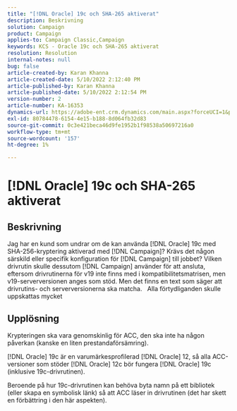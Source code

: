 ```yaml
---
title: "[!DNL Oracle] 19c och SHA-265 aktiverat"
description: Beskrivning
solution: Campaign
product: Campaign
applies-to: Campaign Classic,Campaign
keywords: KCS - Oracle 19c och SHA-265 aktiverat
resolution: Resolution
internal-notes: null
bug: false
article-created-by: Karan Khanna
article-created-date: 5/10/2022 2:12:40 PM
article-published-by: Karan Khanna
article-published-date: 5/10/2022 2:12:54 PM
version-number: 2
article-number: KA-16353
dynamics-url: https://adobe-ent.crm.dynamics.com/main.aspx?forceUCI=1&pagetype=entityrecord&etn=knowledgearticle&id=2959483e-6bd0-ec11-a7b5-00224809c556
exl-id: 80784478-6154-4e15-b188-8d064fb32d83
source-git-commit: 0c3e421beca46d9fe1952b1f98538a50697216a0
workflow-type: tm+mt
source-wordcount: '157'
ht-degree: 1%

---
```


# [!DNL Oracle] 19c och SHA-265 aktiverat

## Beskrivning


Jag har en kund som undrar om de kan använda [!DNL Oracle] 19c med SHA-256-kryptering aktiverad med [!DNL Campaign]? Krävs det någon särskild eller specifik konfiguration för [!DNL Campaign] till jobbet? Vilken drivrutin skulle dessutom [!DNL Campaign] använder för att ansluta, eftersom drivrutinerna för v19 inte finns med i kompatibilitetsmatrisen, men v19-serverversionen anges som stöd. Men det finns en text som säger att drivrutins- och serverversionerna ska matcha.
 
Alla förtydliganden skulle uppskattas mycket


## Upplösning


Krypteringen ska vara genomskinlig för ACC, den ska inte ha någon påverkan (kanske en liten prestandaförsämring).



[!DNL Oracle] 19c är en varumärkesprofilerad [!DNL Oracle] 12, så alla ACC-versioner som stöder [!DNL Oracle] 12c bör fungera [!DNL Oracle] 19c (inklusive 19c-drivrutinen).



Beroende på hur 19c-drivrutinen kan behöva byta namn på ett bibliotek (eller skapa en symbolisk länk) så att ACC läser in drivrutinen (det har skett en förbättring i den här aspekten).
